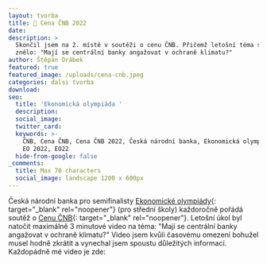 ```yaml
---
layout: tvorba
title: 🥈 Cena ČNB 2022
date: 
description: >
  Skončil jsem na 2. místě v soutěži o cenu ČNB. Přičemž letošní téma soutěže
  znělo: "Mají se centrální banky angažovat v ochraně klimatu?"
author: Štěpán Drábek
featured: true
featured_image: /uploads/cena-cnb.jpeg
categories: dalsi tvorba
download:
seo:
  title: 'Ekonomická olympiáda '
  description:
  social_image:
  twitter_card:
  keywords: >-
    ČNB, Cena ČNB, Cena ČNB 2022, Česká národní banka, Ekonomická olympiáda, EO,
    EO 2022, EO22
  hide-from-google: false
_comments:
  title: Max 70 characters
  social_image: landscape 1200 x 600px
---
```


Česká národní banka pro semifinalisty [Ekonomické olympiády](https://ekonomickaolympiada.cz){: target="_blank" rel="noopener"} (pro střední školy) každoročně pořádá soutěž o [Cenu ČNB](https://www.cnb.cz/cs/o_cnb/cena_cnb_2022/soutez-cena-cnb-2022/index.html){: target="_blank" rel="noopener"}. Letošní úkol byl natočit maximálně 3 minutové video na téma: "Mají se centrální banky angažovat v ochraně klimatu?" Video jsem kvůli časovému omezení bohužel musel hodně zkrátit a vynechal jsem spoustu důležitých informací. Každopádně mé video je zde:
